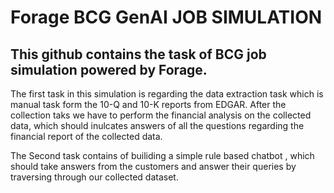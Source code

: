 # Forage BCG GenAI JOB SIMULATION

## This github contains the task of BCG job simulation powered by Forage. 
The first task in this simulation is regarding the data extraction task which is manual task form the 10-Q and 10-K reports from EDGAR. After the collection taks we have to perform the financial analysis on the collected data, which should inulcates answers of all the questions regarding the financial report of the collected data.

The Second task contains of builiding a simple rule based chatbot , which should take answers from the customers and answer their queries by traversing through our collected dataset.

